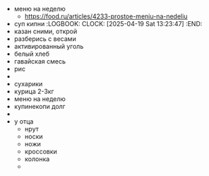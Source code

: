 - меню на неделю
	- https://food.ru/articles/4233-prostoe-meniu-na-nedeliu
- суп кипни :LOGBOOK:
  CLOCK: [2025-04-19 Sat 13:23:47]
  :END:
- казан сними, открой
- разберись с весами
- активированный уголь
- белый хлеб
- гавайская смесь
- рис
-
- сухарики
- курица 2-3кг
- меню на неделю
- купинекопи долг
-
- у отца
	- нрут
	- носки
	- ножи
	- кроссовки
	- колонка
	-
